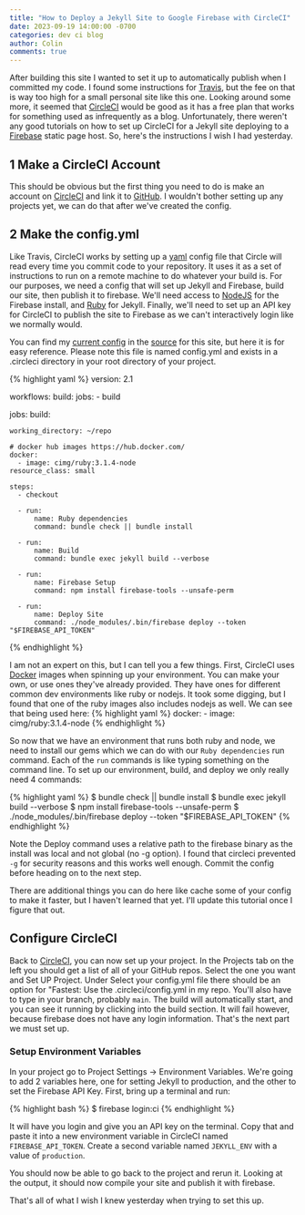 ```yaml
---
title: "How to Deploy a Jekyll Site to Google Firebase with CircleCI"
date: 2023-09-19 14:00:00 -0700
categories: dev ci blog
author: Colin
comments: true
---
```

After building this site I wanted to set it up to automatically publish when I committed my code. I found some instructions for [Travis](https://www.travis-ci.com/), but the fee on that is way too high for a small personal site like this one. Looking around some more, it seemed that [CircleCI](https://circleci.com/) would be good as it has a free plan that works for something used as infrequently as a blog. Unfortunately, there weren't any good tutorials on how to set up CircleCI for a Jekyll site deploying to a [Firebase](https://firebase.google.com/) static page host. So, here's the instructions I wish I had yesterday.

## 1 Make a CircleCI Account
This should be obvious but the first thing you need to do is make an account on [CircleCI](https://circleci.com/) and link it to [GitHub](https://www.github.com). I wouldn't bother setting up any projects yet, we can do that after we've created the config.

## 2 Make the config.yml
Like Travis, CircleCI works by setting up a [yaml](https://yaml.org/) config file that Circle will read every time you commit code to your repository. It uses it as a set of instructions to run on a remote machine to do whatever your build is. For our purposes, we need a config that will set up Jekyll and Firebase, build our site, then publish it to firebase. We'll need access to [NodeJS](https://nodejs.org/en) for the Firebase install, and [Ruby](https://www.ruby-lang.org/en/) for Jekyll. Finally, we'll need to set up an API key for CircleCI to publish the site to Firebase as we can't interactively login like we normally would.

You can find my [current config](https://github.com/Jearil/aspirations/blob/main/.circleci/config.yml) in the [source](https://github.com/Jearil/aspirations) for this site, but here it is for easy reference. Please note this file is named config.yml and exists in a .circleci directory in your root directory of your project.

{% highlight yaml %}
version: 2.1

workflows:
  build:
    jobs:
      - build

jobs:
  build:

    working_directory: ~/repo

    # docker hub images https://hub.docker.com/
    docker:
      - image: cimg/ruby:3.1.4-node
    resource_class: small

    steps:
      - checkout

      - run:
          name: Ruby dependencies
          command: bundle check || bundle install

      - run:
          name: Build
          command: bundle exec jekyll build --verbose
      
      - run:
          name: Firebase Setup
          command: npm install firebase-tools --unsafe-perm

      - run:
          name: Deploy Site
          command: ./node_modules/.bin/firebase deploy --token "$FIREBASE_API_TOKEN"
{% endhighlight %}

I am not an expert on this, but I can tell you a few things. First, CircleCI uses [Docker](https://www.docker.com/) images when spinning up your environment. You can make your own, or use ones they've already provided. They have ones for different common dev environments like ruby or nodejs. It took some digging, but I found that one of the ruby images also includes nodejs as well. We can see that being used here:
{% highlight yaml %}
    docker:
      - image: cimg/ruby:3.1.4-node
{% endhighlight %}

So now that we have an environment that runs both ruby and node, we need to install our gems which we can do with our `Ruby dependencies` run command. Each of the `run` commands is like typing something on the command line. To set up our environment, build, and deploy we only really need 4 commands:

{% highlight yaml %}
$ bundle check || bundle install
$ bundle exec jekyll build --verbose
$ npm install firebase-tools --unsafe-perm
$ ./node_modules/.bin/firebase deploy --token "$FIREBASE_API_TOKEN"
{% endhighlight %}

Note the Deploy command uses a relative path to the firebase binary as the install was local and not global (no -g option). I found that circleci prevented `-g` for security reasons and this works well enough. Commit the config before heading on to the next step.

There are additional things you can do here like cache some of your config to make it faster, but I haven't learned that yet. I'll update this tutorial once I figure that out.

## Configure CircleCI
Back to [CircleCI](https://circleci.com/), you can now set up your project. In the Projects tab on the left you should get a list of all of your GitHub repos. Select the one you want and Set UP Project. Under Select your config.yml file there should be an option for "Fastest: Use the .circleci/config.yml in my repo. You'll also have to type in your branch, probably `main`. The build will automatically start, and you can see it running by clicking into the build section. It will fail however, because firebase does not have any login information. That's the next part we must set up.

### Setup Environment Variables
In your project go to Project Settings -> Environment Variables. We're going to add 2 variables here, one for setting Jekyll to production, and the other to set the Firebase API Key. First, bring up a terminal and run:

{% highlight bash %}
$ firebase login:ci
{% endhighlight %}

It will have you login and give you an API key on the terminal. Copy that and paste it into a new environment variable in CircleCI named `FIREBASE_API_TOKEN`. Create a second variable named `JEKYLL_ENV` with a value of `production`.

You should now be able to go back to the project and rerun it. Looking at the output, it should now compile your site and publish it with firebase.

That's all of what I wish I knew yesterday when trying to set this up.